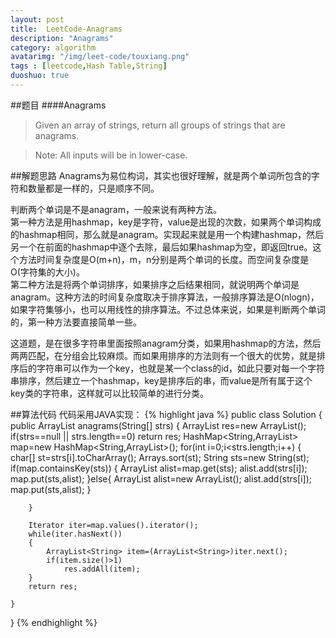 ```yaml
---
layout: post
title:  LeetCode-Anagrams 
description: "Anagrams"
category: algorithm
avatarimg: "/img/leet-code/touxiang.png"
tags : [leetcode,Hash Table,String]
duoshuo: true
---
```

##题目
####Anagrams
>Given an array of strings, return all groups of strings that are anagrams.

>Note: All inputs will be in lower-case.

<!-- more -->
	
##解题思路
Anagrams为易位构词，其实也很好理解，就是两个单词所包含的字符和数量都是一样的，只是顺序不同。

判断两个单词是不是anagram，一般来说有两种方法。    
第一种方法是用hashmap，key是字符，value是出现的次数，如果两个单词构成的hashmap相同，那么就是anagram。实现起来就是用一个构建hashmap，然后另一个在前面的hashmap中逐个去除，最后如果hashmap为空，即返回true。这个方法时间复杂度是O(m+n)，m，n分别是两个单词的长度。而空间复杂度是O(字符集的大小)。    
第二种方法是将两个单词排序，如果排序之后结果相同，就说明两个单词是anagram。这种方法的时间复杂度取决于排序算法，一般排序算法是O(nlogn)，如果字符集够小，也可以用线性的排序算法。不过总体来说，如果是判断两个单词的，第一种方法要直接简单一些。

这道题，是在很多字符串里面按照anagram分类，如果用hashmap的方法，然后两两匹配，在分组会比较麻烦。而如果用排序的方法则有一个很大的优势，就是排序后的字符串可以作为一个key，也就是某一个class的id，如此只要对每一个字符串排序，然后建立一个hashmap，key是排序后的串，而value是所有属于这个key类的字符串，这样就可以比较简单的进行分类。

##算法代码
代码采用JAVA实现：
{% highlight java %}
public class Solution {
    public ArrayList<String> anagrams(String[] strs) {
        ArrayList<String> res=new ArrayList<String>();
        if(strs==null || strs.length==0)
        	return res;
        HashMap<String,ArrayList<String>> map=new HashMap<String,ArrayList<String>>();
        for(int i=0;i<strs.length;i++)
        {
        	char[] st=strs[i].toCharArray();
        	Arrays.sort(st);
        	String sts=new String(st);
        	if(map.containsKey(sts))
        	{
        		ArrayList<String> alist=map.get(sts);
        		alist.add(strs[i]);
        		map.put(sts,alist);
        	}else{
        		ArrayList<String> alist=new ArrayList<String>();
        		alist.add(strs[i]);
        		map.put(sts,alist);
        	}

        }

        Iterator iter=map.values().iterator();
        while(iter.hasNext())
        {
        	ArrayList<String> item=(ArrayList<String>)iter.next();
        	if(item.size()>1)
        		res.addAll(item);
        }
        return res;

    }
}
{% endhighlight %}

